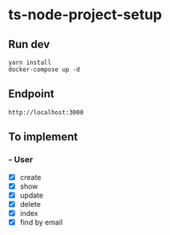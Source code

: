 # ts-node-project-setup

## Run dev

```
yarn install
docker-compose up -d
```

## Endpoint

```
http://localhost:3000
```

## To implement

### - User

- [x] create
- [x] show
- [x] update
- [x] delete
- [x] index
- [x] find by email
